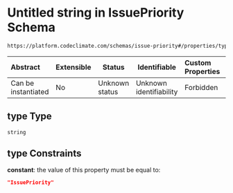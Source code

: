 # Untitled string in IssuePriority Schema

```txt
https://platform.codeclimate.com/schemas/issue-priority#/properties/type
```




| Abstract            | Extensible | Status         | Identifiable            | Custom Properties | Additional Properties | Access Restrictions | Defined In                                                                                         |
| :------------------ | ---------- | -------------- | ----------------------- | :---------------- | --------------------- | ------------------- | -------------------------------------------------------------------------------------------------- |
| Can be instantiated | No         | Unknown status | Unknown identifiability | Forbidden         | Allowed               | none                | [IssuePriority.schema.json\*](../../spec/schemas/IssuePriority.schema.json "open original schema") |

## type Type

`string`

## type Constraints

**constant**: the value of this property must be equal to:

```json
"IssuePriority"
```
